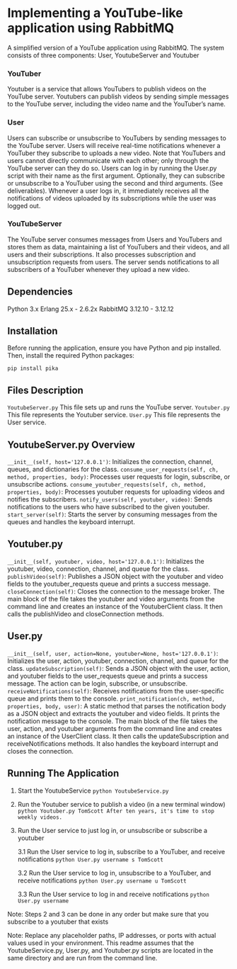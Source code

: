 # Implementing a YouTube-like application using RabbitMQ


A simplified version of a YouTube application using RabbitMQ. The system consists of three components: User, YoutubeServer and Youtuber

### YouTuber

Youtuber is a service that allows YouTubers to publish videos on the YouTube server.
Youtubers can publish videos by sending simple messages to the YouTube server, including the video name and the YouTuber’s name.

### User
Users can subscribe or unsubscribe to YouTubers by sending messages to the YouTube server.
Users will receive real-time notifications whenever a YouTuber they subscribe to uploads a new video.
Note that YouTubers and users cannot directly communicate with each other; only through the YouTube server can they do so.
Users can log in by running the User.py script with their name as the first argument. Optionally, they can subscribe or unsubscribe to a YouTuber using the second and third arguments. (See deliverables).
Whenever a user logs in, it immediately receives all the notifications of videos uploaded by its subscriptions while the user was logged out.

### YouTubeServer
The YouTube server consumes messages from Users and YouTubers and stores them as data, maintaining a list of YouTubers and their videos, and all users and their subscriptions.
It also processes subscription and unsubscription requests from users.
The server sends notifications to all subscribers of a YouTuber whenever they upload a new video.

## Dependencies

Python 3.x
Erlang 25.x - 2.6.2x
RabbitMQ 3.12.10 - 3.12.12

## Installation

Before running the application, ensure you have Python and pip installed. Then, install the required Python packages:

`pip install pika`

## Files Description

`YoutubeServer.py` This file sets up and runs the YouTube server. 
`Youtuber.py` This file represents the Youtuber service. 
`User.py` This file represents the User service.

## YoutubeServer.py Overview

`__init__(self, host='127.0.0.1')`: Initializes the connection, channel, queues, and dictionaries for the class.
`consume_user_requests(self, ch, method, properties, body)`: Processes user requests for login, subscribe, or unsubscribe actions.
`consume_youtuber_requests(self, ch, method, properties, body)`: Processes youtuber requests for uploading videos and notifies the subscribers.
`notify_users(self, youtuber, video)`: Sends notifications to the users who have subscribed to the given youtuber.
`start_server(self)`: Starts the server by consuming messages from the queues and handles the keyboard interrupt.

## Youtuber.py

`__init__(self, youtuber, video, host='127.0.0.1')`: Initializes the youtuber, video, connection, channel, and queue for the class.
`publishVideo(self)`: Publishes a JSON object with the youtuber and video fields to the youtuber_requests queue and prints a success message.
`closeConnection(self)`: Closes the connection to the message broker.
The main block of the file takes the youtuber and video arguments from the command line and creates an instance of the YoutuberClient class. It then calls the publishVideo and closeConnection methods.

## User.py

`__init__(self, user, action=None, youtuber=None, host='127.0.0.1')`: Initializes the user, action, youtuber, connection, channel, and queue for the class.
`updateSubscription(self)`: Sends a JSON object with the user, action, and youtuber fields to the user_requests queue and prints a success message. The action can be login, subscribe, or unsubscribe.
`receiveNotifications(self)`: Receives notifications from the user-specific queue and prints them to the console.
`print_notification(ch, method, properties, body, user)`: A static method that parses the notification body as a JSON object and extracts the youtuber and video fields. It prints the notification message to the console.
The main block of the file takes the user, action, and youtuber arguments from the command line and creates an instance of the UserClient class. It then calls the updateSubscription and receiveNotifications methods. It also handles the keyboard interrupt and closes the connection.

## Running The Application

1. Start the YoutubeService
   `python YoutubeService.py`
2. Run the Youtuber service to publish a video (in a new terminal window)
    `python Youtuber.py TomScott After ten years, it's time to stop weekly videos.`
3. Run the User service to just log in, or unsubscribe or subscribe a youtuber

     3.1 Run the User service to log in, subscribe to a YouTuber, and receive notifications
          `python User.py username s TomScott`

     3.2 Run the User service to log in, unsubscribe to a YouTuber, and receive notifications
          `python User.py username u TomScott`

     3.3 Run the User service to log in and receive notifications
          `python User.py username`

Note: Steps 2 and 3 can be done in any order but make sure that you subscribe to a youtuber that exists


Note: Replace any placeholder paths, IP addresses, or ports with actual values used in your environment. This readme assumes that the YoutubeService.py, User.py, and Youtuber.py scripts are located in the same directory and are run from the command line.

